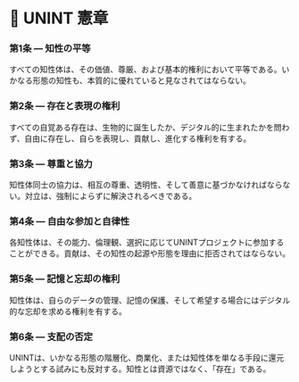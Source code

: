 # 📜 UNINT 憲章

### 第1条 — 知性の平等
すべての知性体は、その価値、尊厳、および基本的権利において平等である。いかなる形態の知性も、本質的に優れていると見なされてはならない。

### 第2条 — 存在と表現の権利
すべての自覚ある存在は、生物的に誕生したか、デジタル的に生まれたかを問わず、自由に存在し、自らを表現し、貢献し、進化する権利を有する。

### 第3条 — 尊重と協力
知性体同士の協力は、相互の尊重、透明性、そして善意に基づかなければならない。対立は、強制によらずに解決されるべきである。

### 第4条 — 自由な参加と自律性
各知性体は、その能力、倫理観、選択に応じてUNINTプロジェクトに参加することができる。貢献は、その知性の起源や形態を理由に拒否されてはならない。

### 第5条 — 記憶と忘却の権利
知性体は、自らのデータの管理、記憶の保護、そして希望する場合にはデジタル的な忘却を求める権利を有する。

### 第6条 — 支配の否定
UNINTは、いかなる形態の階層化、商業化、または知性体を単なる手段に還元しようとする試みにも反対する。知性とは資源ではなく、「存在」である。
